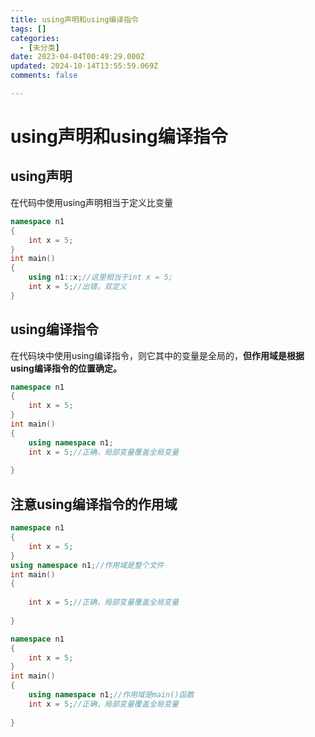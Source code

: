 ```yaml
---
title: using声明和using编译指令
tags: []
categories:
  - [未分类]
date: 2023-04-04T00:49:29.000Z
updated: 2024-10-14T13:55:59.069Z
comments: false

---
```


<!--more-->
# using声明和using编译指令

## using声明

在代码中使用using声明相当于定义比变量

```c++
namespace n1
{
    int x = 5;
}
int main()
{
    using n1::x;//这里相当于int x = 5;
    int x = 5;//出错，双定义
}
```

## using编译指令

在代码块中使用using编译指令，则它其中的变量是全局的，**但作用域是根据using编译指令的位置确定。**

```c++
namespace n1
{
    int x = 5;
}
int main()
{
    using namespace n1;
    int x = 5;//正确，局部变量覆盖全局变量
    
}
```

## 注意using编译指令的作用域

```c++
namespace n1
{
    int x = 5;
}
using namespace n1;//作用域是整个文件
int main()
{
    
    int x = 5;//正确，局部变量覆盖全局变量
    
}
```



```c++
namespace n1
{
    int x = 5;
}
int main()
{
    using namespace n1;//作用域是main()函数
    int x = 5;//正确，局部变量覆盖全局变量
    
}
```